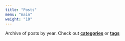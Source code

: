 ```yaml
---
title: "Posts"
menu: "main"
weight: "10"
---
```

Archive of posts by year.
Check out **[categories](/categories)** or **[tags](/tags)**